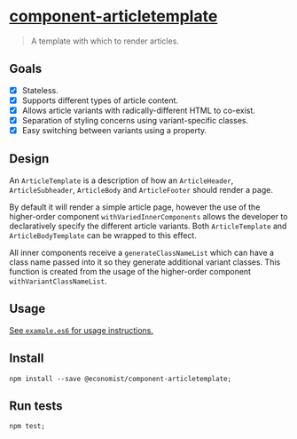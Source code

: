 # [component-articletemplate](http://economist-components.github.io/component-library/#@economist/component-articletemplate)
> A template with which to render articles.

## Goals

- [x] Stateless.
- [x] Supports different types of article content.
- [x] Allows article variants with radically-different HTML to co-exist.
- [x] Separation of styling concerns using variant-specific classes.  
- [x] Easy switching between variants using a property.

## Design

An `ArticleTemplate` is a description of how an `ArticleHeader`,
`ArticleSubheader`, `ArticleBody` and `ArticleFooter` should render a page.

By default it will render a simple article page, however the use of the
higher-order component `withVariedInnerComponents` allows the developer to
declaratively specify the different article variants. Both `ArticleTemplate`
and `ArticleBodyTemplate` can be wrapped to this effect.

All inner components receive a `generateClassNameList` which can have a
class name passed into it so they generate additional variant classes.
This function is created from the usage of the higher-order component `withVariantClassNameList`.

## Usage

[See `example.es6` for usage instructions.](./example.es6)

## Install

```
npm install --save @economist/component-articletemplate;
```

## Run tests

```
npm test;
```
